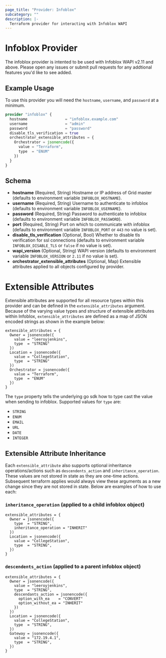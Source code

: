 ```yaml
---
page_title: "Provider: Infoblox"
subcategory: ""
description: |-
  Terraform provider for interacting with Infoblox WAPI
---
```


# Infoblox Provider


The infoblox provider is intented to be used with Infoblox WAPI v2.11 and above.  Please open any issues or submit pull requests for any addtional features you'd like to see added.

## Example Usage

To use this provider you will need the `hostname`, `username`, and `password` at a minimum.

```terraform
provider "infoblox" {
  hostname                 = "infoblox.example.com"
  username                 = "admin"
  password                 = "password"
  disable_tls_verification = true
  orchestrator_extensible_attributes = {
    Orchestrator = jsonencode({
      value = "Terraform",
      type  = "ENUM"
    })
  }
}
```

## Schema

- **hostname** (Required, String) Hostname or IP address of Grid master (defaults to environment variable `INFOBLOX_HOSTNAME`).
- **username** (Required, String) Username to authenticate to infoblox (defaults to environment variable `INFOBLOX_USERNAME`).
- **password** (Required, String) Password to authenticate to infoblox (defaults to environment variable `INFOBLOX_PASSWORD`).
- **port** (Required, String) Port on which to communicate with infoblox (defaults to environment variable `INFOBLOX_PORT` or `443` no value is set).
- **disable_tls_verification** (Optional, Bool) Whether to disable tls verification for ssl connections (defaults to environment variable `INFOBLOX_DISABLE_TLS` or `false` if no value is set).
- **wapi_version** (Optional, String) WAPI version (defaults to environment variable `INFOBLOX_VERSION` or `2.11` if no value is set).
- **orchestrator_extensible_attributes** (Optional, Map) Extensible attributes applied to all objects configured by provider. 

# Extensible Attributes

Extensible attributes are supported for all resource types within this provider and can be defined in the `extensible_attributes` argument.  Because of the varying value types and structure of extensible attributes within Infoblox, `extensible_attributes` are defined as a map of JSON encoded strings as shown in the example below:

```hcl
extensible_attributes = {
  Owner = jsonencode({
    value = "leeroyjenkins",
    type  = "STRING"
  })
  Location = jsonencode({
    value = "CollegeStation",
    type  = "STRING"
  })
  Orchestrator = jsonencode({
    value = "Terraform",
    type  = "ENUM"
  })
}
```

The `type` property tells the underlying go sdk how to type cast the value when sending to infoblox.  Supported values for `type` are:

- `STRING`
- `ENUM`
- `EMAIL`
- `URL`
- `DATE`
- `INTEGER`

## Extensible Attribute Inheritance

Each `extensible_attribute` also supports optional inheritance operations/actions such as `descendents_action` and `inheritance_operation`.  These values are not stored in state as they are one-time actions.  Subsequent terraform applies would always view these arguments as a new change since they are not stored in state.  Below are examples of how to use each:

### `inheritance_operation` (applied to a child infoblox object)

```hcl
extensible_attributes = {
  Owner = jsonencode({
    type  = "STRING",
    inheritance_operation = "INHERIT"
  })
  Location = jsonencode({
    value = "CollegeStation",
    type  = "STRING",
  })
}
```

### `descendents_action` (applied to a parent infoblox object)

```hcl
extensible_attributes = {
  Owner = jsonencode({
    value = "leeroyjenkins",
    type  = "STRING",
    descendants_action = jsonencode({
      option_with_ea    = "CONVERT"
      option_without_ea = "INHERIT"
    })
  })
  Location = jsonencode({
    value = "CollegeStation",
    type  = "STRING",
  })
  Gateway = jsonencode({
    value = "172.19.4.1",
    type  = "STRING",
  })
}
```